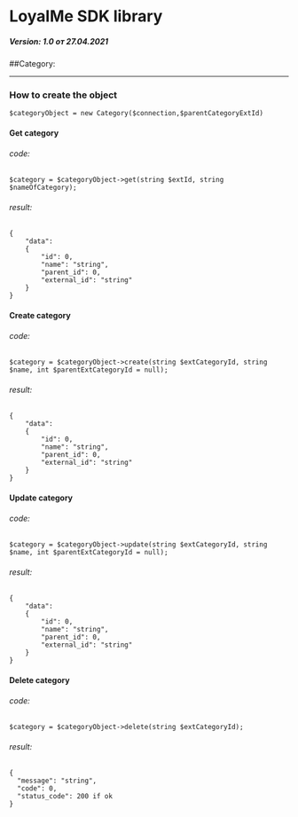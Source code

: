 # LoyalMe SDK library  
##### Version: 1.0 от 27.04.2021  

##Category:  
___
### How to create the object  

`$categoryObject = new Category($connection,$parentCategoryExtId)`

#### Get category

###### code:
  
    $category = $categoryObject->get(string $extId, string $nameOfCategory);
      
###### result:
    {
        "data": 
        {  
            "id": 0,  
            "name": "string",  
            "parent_id": 0,  
            "external_id": "string"  
        }  
    }  
#### Create category
###### code:  
    $category = $categoryObject->create(string $extCategoryId, string $name, int $parentExtCategoryId = null);  
###### result:
    {
        "data": 
        {  
            "id": 0,  
            "name": "string",  
            "parent_id": 0,  
            "external_id": "string"  
        }  
    }     
#### Update category
###### code:  
    $category = $categoryObject->update(string $extCategoryId, string $name, int $parentExtCategoryId = null);  
###### result:
    {
        "data": 
        {  
            "id": 0,  
            "name": "string",  
            "parent_id": 0,  
            "external_id": "string"  
        }  
    }    
#### Delete category
###### code:  
    $category = $categoryObject->delete(string $extCategoryId);  
###### <a id="#category"></a> result:
    {
      "message": "string",
      "code": 0,
      "status_code": 200 if ok
    }  